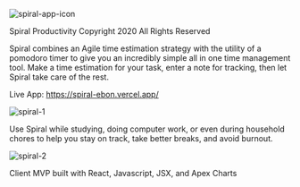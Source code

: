 ![spiral-app-icon](https://user-images.githubusercontent.com/8163492/106221338-50951880-6192-11eb-9091-2494b8b4f4ea.png)

Spiral Productivity
Copyright 2020 
All Rights Reserved

Spiral combines an Agile time estimation strategy with the utility of a pomodoro timer to give you an incredibly simple all in one time management tool. Make a time estimation for your task, enter a note for tracking, then let Spiral take care of the rest.

Live App: https://spiral-ebon.vercel.app/

![spiral-1](https://user-images.githubusercontent.com/8163492/106219392-19246d00-618e-11eb-870c-884585f8d407.png)

Use Spiral while studying, doing computer work, or even during household chores to help you stay on track, take better breaks, and avoid burnout. 

![spiral-2](https://user-images.githubusercontent.com/8163492/106219716-d4e59c80-618e-11eb-8f69-dd797c7d8519.png)

Client MVP built with React, Javascript, JSX, and Apex Charts
